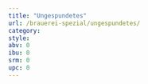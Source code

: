 ```yaml
---
title: "Ungespundetes"
url: /brauerei-spezial/ungespundetes/
category: 
style: 
abv: 0
ibu: 0
srm: 0
upc: 0
---
```


